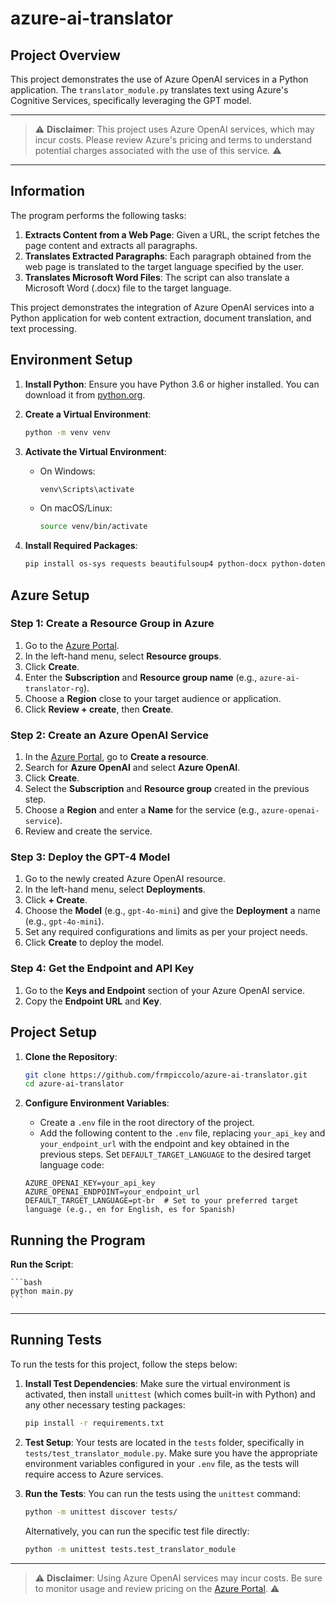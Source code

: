 # azure-ai-translator

## Project Overview

This project demonstrates the use of Azure OpenAI services in a Python application. The `translator_module.py` translates text using Azure's Cognitive Services, specifically leveraging the GPT model.

---

> ⚠ **Disclaimer**: This project uses Azure OpenAI services, which may incur costs. Please review Azure's pricing and terms to understand potential charges associated with the use of this service. ⚠

---

## Information

The program performs the following tasks:

1. **Extracts Content from a Web Page**: Given a URL, the script fetches the page content and extracts all paragraphs.
2. **Translates Extracted Paragraphs**: Each paragraph obtained from the web page is translated to the target language specified by the user.
3. **Translates Microsoft Word Files**: The script can also translate a Microsoft Word (.docx) file to the target language.

This project demonstrates the integration of Azure OpenAI services into a Python application for web content extraction, document translation, and text processing.


## Environment Setup

1. **Install Python**: Ensure you have Python 3.6 or higher installed. You can download it from [python.org](https://www.python.org/).

2. **Create a Virtual Environment**:
    ```bash
    python -m venv venv
    ```

3. **Activate the Virtual Environment**:
    - On Windows:
        ```bash
        venv\Scripts\activate
        ```
    - On macOS/Linux:
        ```bash
        source venv/bin/activate
        ```

4. **Install Required Packages**:
    ```bash
    pip install os-sys requests beautifulsoup4 python-docx python-dotenv
    ```

## Azure Setup

### Step 1: Create a Resource Group in Azure

1. Go to the [Azure Portal](https://portal.azure.com/).
2. In the left-hand menu, select **Resource groups**.
3. Click **Create**.
4. Enter the **Subscription** and **Resource group name** (e.g., `azure-ai-translator-rg`).
5. Choose a **Region** close to your target audience or application.
6. Click **Review + create**, then **Create**.

### Step 2: Create an Azure OpenAI Service

1. In the [Azure Portal](https://portal.azure.com/), go to **Create a resource**.
2. Search for **Azure OpenAI** and select **Azure OpenAI**.
3. Click **Create**.
4. Select the **Subscription** and **Resource group** created in the previous step.
5. Choose a **Region** and enter a **Name** for the service (e.g., `azure-openai-service`).
6. Review and create the service.

### Step 3: Deploy the GPT-4 Model

1. Go to the newly created Azure OpenAI resource.
2. In the left-hand menu, select **Deployments**.
3. Click **+ Create**.
4. Choose the **Model** (e.g., `gpt-4o-mini`) and give the **Deployment** a name (e.g., `gpt-4o-mini`).
5. Set any required configurations and limits as per your project needs.
6. Click **Create** to deploy the model.

### Step 4: Get the Endpoint and API Key

1. Go to the **Keys and Endpoint** section of your Azure OpenAI service.
2. Copy the **Endpoint URL** and **Key**.


## Project Setup

1. **Clone the Repository**:
    ```bash
    git clone https://github.com/frmpiccolo/azure-ai-translator.git
    cd azure-ai-translator
    ```

2. **Configure Environment Variables**:
    - Create a `.env` file in the root directory of the project.
    - Add the following content to the `.env` file, replacing `your_api_key` and `your_endpoint_url` with the endpoint and key obtained in the previous steps. Set `DEFAULT_TARGET_LANGUAGE` to the desired target language code:
    
    ```env
    AZURE_OPENAI_KEY=your_api_key
    AZURE_OPENAI_ENDPOINT=your_endpoint_url
    DEFAULT_TARGET_LANGUAGE=pt-br  # Set to your preferred target language (e.g., en for English, es for Spanish)    
    ```

## Running the Program

**Run the Script**:

    ```bash
    python main.py
    ```

---

## Running Tests

To run the tests for this project, follow the steps below:

1. **Install Test Dependencies**:
    Make sure the virtual environment is activated, then install `unittest` (which comes built-in with Python) and any other necessary testing packages:
    ```bash
    pip install -r requirements.txt
    ```

2. **Test Setup**:
    Your tests are located in the `tests` folder, specifically in `tests/test_translator_module.py`. Make sure you have the appropriate environment variables configured in your `.env` file, as the tests will require access to Azure services.

3. **Run the Tests**:
    You can run the tests using the `unittest` command:
    ```bash
    python -m unittest discover tests/
    ```

    Alternatively, you can run the specific test file directly:
    ```bash
    python -m unittest tests.test_translator_module
    ```

---

> ⚠ **Disclaimer**: Using Azure OpenAI services may incur costs. Be sure to monitor usage and review pricing on the [Azure Portal](https://portal.azure.com/). ⚠
